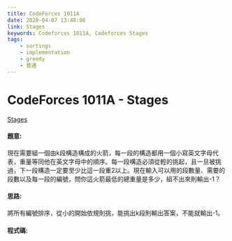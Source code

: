 ```yaml
---
title: CodeForces 1011A
date: 2020-04-07 13:48:08
link: Stages
keywords: Codeforces 1011A, Codeforces Stages
tags:
    - sortings
    - implementation
    - greedy
    - 普通
---
```

# CodeForces 1011A - Stages
[Stages](https://codeforces.com/problemset/problem/1011/A)


#### 題意:
現在需要組一個由k段構造構成的火箭，每一段的構造都用一個小寫英文字母代表，重量等同他在英文字母中的順序。每一段構造必須從輕的挑起，且一旦被挑過，下一段構造一定要至少比這一段重2以上。現在輸入可以用的段數量、需要的段數以及每一段的編號，問你這火箭最低的總重量是多少，組不出來則輸出-1？
<!-- more -->
#### 思路:
將所有編號排序，從小的開始依規則挑，能挑出k段則輸出答案，不能就輸出-1。

#### 程式碼:
<script src="https://gist.github.com/Daviswww/4f04d5a5ff3b7ab57d56696801f16ba2.js"></script>